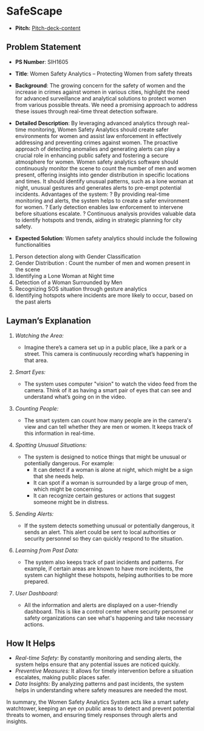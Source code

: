 # SafeScape

- **Pitch:** [Pitch-deck-content](https://docs.google.com/document/d/180blNcXaGP0Y6TliKAHLvY6mMpQaxQdncrtV5yz82J4/edit?usp=sharing)

## Problem Statement

 - **PS Number**: SIH1605

 - **Title**: Women Safety Analytics – Protecting Women from safety threats

 - **Background**: The growing concern for the safety of women and the increase in crimes against women in various cities, highlight the need for advanced surveillance and analytical solutions to protect women from various possible threats. We need a promising approach to address these issues through real-time threat detection software. 

 - **Detailed Description**: By leveraging advanced analytics through real-time monitoring, Women Safety Analytics should create safer environments for women and assist law enforcement in effectively addressing and preventing crimes against women. The proactive approach of detecting anomalies and generating alerts can play a crucial role in enhancing public safety and fostering a secure atmosphere for women. Women safety analytics software should continuously monitor the scene to count the number of men and women present, offering insights into gender distribution in specific locations and times. It should identify unusual patterns, such as a lone woman at night, unusual gestures and generates alerts to pre-empt potential incidents. Advantages of the system: ? By providing real-time monitoring and alerts, the system helps to create a safer environment for women. ? Early detection enables law enforcement to intervene before situations escalate. ? Continuous analysis provides valuable data to identify hotspots and trends, aiding in strategic planning for city safety.

 - **Expected Solution**: Women safety analytics should include the following functionalities 
 1. Person detection along with Gender Classification
 2. Gender Distribution : Count the number of men and women present in the scene
 3. Identifying a Lone Woman at Night time
 4. Detection of a Woman Surrounded by Men
 5. Recognizing SOS situation through gesture analytics
 6. Identifying hotspots where incidents are more likely to occur, based on the past alerts

## Layman’s Explanation

1. _Watching the Area:_

   - Imagine there’s a camera set up in a public place, like a park or a street. This camera is continuously recording what’s happening in that area.

2. _Smart Eyes:_

   - The system uses computer "vision" to watch the video feed from the camera. Think of it as having a smart pair of eyes that can see and understand what’s going on in the video.

3. _Counting People:_

   - The smart system can count how many people are in the camera's view and can tell whether they are men or women. It keeps track of this information in real-time.

4. _Spotting Unusual Situations:_

   - The system is designed to notice things that might be unusual or potentially dangerous. For example:
     - It can detect if a woman is alone at night, which might be a sign that she needs help.
     - It can spot if a woman is surrounded by a large group of men, which might be concerning.
     - It can recognize certain gestures or actions that suggest someone might be in distress.

5. _Sending Alerts:_

   - If the system detects something unusual or potentially dangerous, it sends an alert. This alert could be sent to local authorities or security personnel so they can quickly respond to the situation.

6. _Learning from Past Data:_

   - The system also keeps track of past incidents and patterns. For example, if certain areas are known to have more incidents, the system can highlight these hotspots, helping authorities to be more prepared.

7. _User Dashboard:_
   - All the information and alerts are displayed on a user-friendly dashboard. This is like a control center where security personnel or safety organizations can see what's happening and take necessary actions.

## How It Helps

- _Real-time Safety:_ By constantly monitoring and sending alerts, the system helps ensure that any potential issues are noticed quickly.
- _Preventive Measures:_ It allows for timely intervention before a situation escalates, making public places safer.
- _Data Insights:_ By analyzing patterns and past incidents, the system helps in understanding where safety measures are needed the most.

In summary, the Women Safety Analytics System acts like a smart safety watchtower, keeping an eye on public areas to detect and prevent potential threats to women, and ensuring timely responses through alerts and insights.
